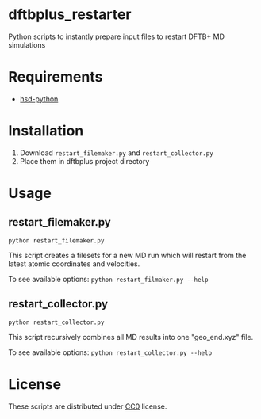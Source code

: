 # dftbplus_restarter
Python scripts to instantly prepare input files to restart DFTB+ MD simulations

# Requirements
- [hsd-python](https://github.com/dftbplus/hsd-python)

# Installation
1. Download `restart_filemaker.py` and `restart_collector.py`
2. Place them in dftbplus project directory

# Usage
## restart_filemaker.py
```
python restart_filemaker.py
```
This script creates a filesets for a new MD run which will restart from the latest atomic coordinates and velocities.

To see available options: `python restart_filmaker.py --help`

## restart_collector.py
```
python restart_collector.py
``` 
This script recursively combines all MD results into one "geo_end.xyz" file.

To see available options: `python restart_collector.py --help`

# License
These scripts are distributed under [CC0](https://creativecommons.org/share-your-work/public-domain/cc0/) license.

